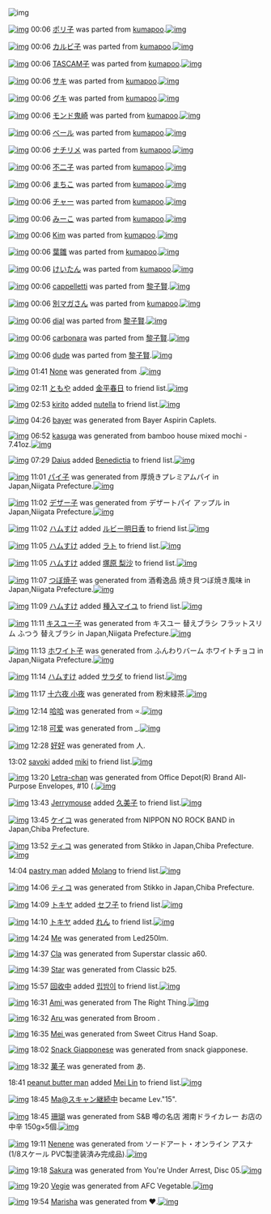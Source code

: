 ![img](http://gdrive-cdn.herokuapp.com/537b65a5bc09f0000721dda7/512px-barcode.png)

[![img](http://www.deviantsart.com/16rqlst.png)](http://www.barcodekanojo.com/kanojo/2388907/%E3%83%9D%E3%83%AA%E5%AD%90) 00:06 [ポリ子](http://www.barcodekanojo.com/kanojo/2388907/%E3%83%9D%E3%83%AA%E5%AD%90) was parted from [kumapoo](http://www.barcodekanojo.com/kanojo/2388907/%E3%83%9D%E3%83%AA%E5%AD%90).[![img](http://www.deviantsart.com/17otp1j.jpeg)](http://www.barcodekanojo.com/user/247737/kumapoo) 

[![img](http://www.deviantsart.com/3k8qor6.png)](http://www.barcodekanojo.com/kanojo/85523/%E3%82%AB%E3%83%AB%E3%83%93%E5%AD%90) 00:06 [カルビ子](http://www.barcodekanojo.com/kanojo/85523/%E3%82%AB%E3%83%AB%E3%83%93%E5%AD%90) was parted from [kumapoo](http://www.barcodekanojo.com/kanojo/85523/%E3%82%AB%E3%83%AB%E3%83%93%E5%AD%90).[![img](http://www.deviantsart.com/17otp1j.jpeg)](http://www.barcodekanojo.com/user/247737/kumapoo) 

[![img](http://www.deviantsart.com/12rga3j.png)](http://www.barcodekanojo.com/kanojo/2540153/TASCAM%E5%AD%90) 00:06 [TASCAM子](http://www.barcodekanojo.com/kanojo/2540153/TASCAM%E5%AD%90) was parted from [kumapoo](http://www.barcodekanojo.com/kanojo/2540153/TASCAM%E5%AD%90).[![img](http://www.deviantsart.com/17otp1j.jpeg)](http://www.barcodekanojo.com/user/247737/kumapoo) 

[![img](http://www.deviantsart.com/386vh87.png)](http://www.barcodekanojo.com/kanojo/2673190/%E3%82%B5%E3%82%AD) 00:06 [サキ](http://www.barcodekanojo.com/kanojo/2673190/%E3%82%B5%E3%82%AD) was parted from [kumapoo](http://www.barcodekanojo.com/kanojo/2673190/%E3%82%B5%E3%82%AD).[![img](http://www.deviantsart.com/17otp1j.jpeg)](http://www.barcodekanojo.com/user/247737/kumapoo) 

[![img](http://www.deviantsart.com/1mdr833.png)](http://www.barcodekanojo.com/kanojo/33638/%E3%82%B0%E3%82%AD) 00:06 [グキ](http://www.barcodekanojo.com/kanojo/33638/%E3%82%B0%E3%82%AD) was parted from [kumapoo](http://www.barcodekanojo.com/kanojo/33638/%E3%82%B0%E3%82%AD).[![img](http://www.deviantsart.com/17otp1j.jpeg)](http://www.barcodekanojo.com/user/247737/kumapoo) 

[![img](http://www.deviantsart.com/jnsimh.png)](http://www.barcodekanojo.com/kanojo/216196/%E3%83%A2%E3%83%B3%E3%83%89%E9%AC%BC%E5%B4%8E) 00:06 [モンド鬼崎](http://www.barcodekanojo.com/kanojo/216196/%E3%83%A2%E3%83%B3%E3%83%89%E9%AC%BC%E5%B4%8E) was parted from [kumapoo](http://www.barcodekanojo.com/kanojo/216196/%E3%83%A2%E3%83%B3%E3%83%89%E9%AC%BC%E5%B4%8E).[![img](http://www.deviantsart.com/17otp1j.jpeg)](http://www.barcodekanojo.com/user/247737/kumapoo) 

[![img](http://www.deviantsart.com/1iht09b.png)](http://www.barcodekanojo.com/kanojo/292218/%E3%83%99%E3%83%BC%E3%83%AB) 00:06 [ベール](http://www.barcodekanojo.com/kanojo/292218/%E3%83%99%E3%83%BC%E3%83%AB) was parted from [kumapoo](http://www.barcodekanojo.com/kanojo/292218/%E3%83%99%E3%83%BC%E3%83%AB).[![img](http://www.deviantsart.com/17otp1j.jpeg)](http://www.barcodekanojo.com/user/247737/kumapoo) 

[![img](http://www.deviantsart.com/1c9v907.png)](http://www.barcodekanojo.com/kanojo/788495/%E3%83%8A%E3%83%81%E3%83%AA%E3%83%A1) 00:06 [ナチリメ](http://www.barcodekanojo.com/kanojo/788495/%E3%83%8A%E3%83%81%E3%83%AA%E3%83%A1) was parted from [kumapoo](http://www.barcodekanojo.com/kanojo/788495/%E3%83%8A%E3%83%81%E3%83%AA%E3%83%A1).[![img](http://www.deviantsart.com/17otp1j.jpeg)](http://www.barcodekanojo.com/user/247737/kumapoo) 

[![img](http://www.deviantsart.com/3nr9t78.png)](http://www.barcodekanojo.com/kanojo/820303/%E4%B8%8D%E4%BA%8C%E5%AD%90) 00:06 [不二子](http://www.barcodekanojo.com/kanojo/820303/%E4%B8%8D%E4%BA%8C%E5%AD%90) was parted from [kumapoo](http://www.barcodekanojo.com/kanojo/820303/%E4%B8%8D%E4%BA%8C%E5%AD%90).[![img](http://www.deviantsart.com/17otp1j.jpeg)](http://www.barcodekanojo.com/user/247737/kumapoo) 

[![img](http://www.deviantsart.com/253sjrg.png)](http://www.barcodekanojo.com/kanojo/1361724/%E3%81%BE%E3%81%A1%E3%81%93) 00:06 [まちこ](http://www.barcodekanojo.com/kanojo/1361724/%E3%81%BE%E3%81%A1%E3%81%93) was parted from [kumapoo](http://www.barcodekanojo.com/kanojo/1361724/%E3%81%BE%E3%81%A1%E3%81%93).[![img](http://www.deviantsart.com/17otp1j.jpeg)](http://www.barcodekanojo.com/user/247737/kumapoo) 

[![img](http://www.deviantsart.com/eqhhpc.png)](http://www.barcodekanojo.com/kanojo/330772/%E3%83%81%E3%83%A3%E3%83%BC) 00:06 [チャー](http://www.barcodekanojo.com/kanojo/330772/%E3%83%81%E3%83%A3%E3%83%BC) was parted from [kumapoo](http://www.barcodekanojo.com/kanojo/330772/%E3%83%81%E3%83%A3%E3%83%BC).[![img](http://www.deviantsart.com/17otp1j.jpeg)](http://www.barcodekanojo.com/user/247737/kumapoo) 

[![img](http://www.deviantsart.com/2t2a7q6.png)](http://www.barcodekanojo.com/kanojo/273460/%E3%81%BF%E3%83%BC%E3%81%93) 00:06 [みーこ](http://www.barcodekanojo.com/kanojo/273460/%E3%81%BF%E3%83%BC%E3%81%93) was parted from [kumapoo](http://www.barcodekanojo.com/kanojo/273460/%E3%81%BF%E3%83%BC%E3%81%93).[![img](http://www.deviantsart.com/17otp1j.jpeg)](http://www.barcodekanojo.com/user/247737/kumapoo) 

[![img](http://www.deviantsart.com/ar45e.png)](http://www.barcodekanojo.com/kanojo/268109/Kim) 00:06 [Kim](http://www.barcodekanojo.com/kanojo/268109/Kim) was parted from [kumapoo](http://www.barcodekanojo.com/kanojo/268109/Kim).[![img](http://www.deviantsart.com/17otp1j.jpeg)](http://www.barcodekanojo.com/user/247737/kumapoo) 

[![img](http://www.deviantsart.com/274ifin.png)](http://www.barcodekanojo.com/kanojo/81153/%E8%91%89%E9%9B%9B) 00:06 [葉雛](http://www.barcodekanojo.com/kanojo/81153/%E8%91%89%E9%9B%9B) was parted from [kumapoo](http://www.barcodekanojo.com/kanojo/81153/%E8%91%89%E9%9B%9B).[![img](http://www.deviantsart.com/17otp1j.jpeg)](http://www.barcodekanojo.com/user/247737/kumapoo) 

[![img](http://www.deviantsart.com/98u8p.png)](http://www.barcodekanojo.com/kanojo/71710/%E3%81%91%E3%81%84%E3%81%9F%E3%82%93) 00:06 [けいたん](http://www.barcodekanojo.com/kanojo/71710/%E3%81%91%E3%81%84%E3%81%9F%E3%82%93) was parted from [kumapoo](http://www.barcodekanojo.com/kanojo/71710/%E3%81%91%E3%81%84%E3%81%9F%E3%82%93).[![img](http://www.deviantsart.com/17otp1j.jpeg)](http://www.barcodekanojo.com/user/247737/kumapoo) 

[![img](http://www.deviantsart.com/ph0vkg.png)](http://www.barcodekanojo.com/kanojo/3191568/cappelletti) 00:06 [cappelletti](http://www.barcodekanojo.com/kanojo/3191568/cappelletti) was parted from [黎子賢](http://www.barcodekanojo.com/kanojo/3191568/cappelletti).[![img](http://www.deviantsart.com/22p5puj.jpeg)](http://www.barcodekanojo.com/user/234377/%E9%BB%8E%E5%AD%90%E8%B3%A2) 

[![img](http://www.deviantsart.com/181epmq.png)](http://www.barcodekanojo.com/kanojo/2261632/%E5%88%A5%E3%83%9E%E3%82%AC%E3%81%95%E3%82%93) 00:06 [別マガさん](http://www.barcodekanojo.com/kanojo/2261632/%E5%88%A5%E3%83%9E%E3%82%AC%E3%81%95%E3%82%93) was parted from [kumapoo](http://www.barcodekanojo.com/kanojo/2261632/%E5%88%A5%E3%83%9E%E3%82%AC%E3%81%95%E3%82%93).[![img](http://www.deviantsart.com/17otp1j.jpeg)](http://www.barcodekanojo.com/user/247737/kumapoo) 

[![img](http://www.deviantsart.com/168qqek.png)](http://www.barcodekanojo.com/kanojo/3191565/dial) 00:06 [dial](http://www.barcodekanojo.com/kanojo/3191565/dial) was parted from [黎子賢](http://www.barcodekanojo.com/kanojo/3191565/dial).[![img](http://www.deviantsart.com/22p5puj.jpeg)](http://www.barcodekanojo.com/user/234377/%E9%BB%8E%E5%AD%90%E8%B3%A2) 

[![img](http://www.deviantsart.com/2pejvtq.png)](http://www.barcodekanojo.com/kanojo/3191567/carbonara) 00:06 [carbonara](http://www.barcodekanojo.com/kanojo/3191567/carbonara) was parted from [黎子賢](http://www.barcodekanojo.com/kanojo/3191567/carbonara).[![img](http://www.deviantsart.com/22p5puj.jpeg)](http://www.barcodekanojo.com/user/234377/%E9%BB%8E%E5%AD%90%E8%B3%A2) 

[![img](http://www.deviantsart.com/14rivbc.png)](http://www.barcodekanojo.com/kanojo/3191566/dude) 00:06 [dude](http://www.barcodekanojo.com/kanojo/3191566/dude) was parted from [黎子賢](http://www.barcodekanojo.com/kanojo/3191566/dude).[![img](http://www.deviantsart.com/22p5puj.jpeg)](http://www.barcodekanojo.com/user/234377/%E9%BB%8E%E5%AD%90%E8%B3%A2) 

[![img](http://www.deviantsart.com/15kcgbc.png)](http://www.barcodekanojo.com/kanojo/3192473/Iloveyoutoo) 01:41 [None](http://www.barcodekanojo.com/kanojo/3192473/Iloveyoutoo) was generated from .[![img](http://www.deviantsart.com/3398u5b.jpeg)](http://www.barcodekanojo.com/product_images/barcode/3548478/1326785000/50x50xCOOP,P20,PE9,P85,PB8,PE5,P8C,P96,PE9,P98,PB2,PE6,PAD,PA2,PE5,P89,PA4,PE7,P84,PA1,PE6,PB7,PBB,PE5,P8A,PA0,PE8,PB5,PA4,P20,PE3,P82,P84,PE3,P82,P84,PE8,PBE,P9B,PE5,P8F,PA3,P20720ml,PE6,P9E,P9C,PE5,PAE,P9F,PE9,P85,P92,PE8,PB5,PA4,PE3,P83,PAF,PE3,P82,PA4,PE3,P83,PB3.jpg,qw=88,ah=88.pagespeed.ic.AXoqeFwVca.jpg) 

[![img](http://www.deviantsart.com/3j6u0v5.jpeg)](http://www.barcodekanojo.com/user/484839/%E3%81%A8%E3%82%82%E3%82%84) 02:11 [ともや](http://www.barcodekanojo.com/user/484839/%E3%81%A8%E3%82%82%E3%82%84) added [金平春日](http://www.barcodekanojo.com/kanojo/1878752/%E9%87%91%E5%B9%B3%E6%98%A5%E6%97%A5) to friend list.[![img](http://www.deviantsart.com/2rqj3iu.png)](http://www.barcodekanojo.com/kanojo/1878752/%E9%87%91%E5%B9%B3%E6%98%A5%E6%97%A5) 

[![img](http://www.deviantsart.com/7u9j1u.jpeg)](http://www.barcodekanojo.com/user/480632/kirito) 02:53 [kirito](http://www.barcodekanojo.com/user/480632/kirito) added [nutella](http://www.barcodekanojo.com/kanojo/2286840/nutella) to friend list.[![img](http://www.deviantsart.com/b7qm7b.png)](http://www.barcodekanojo.com/kanojo/2286840/nutella) 

[![img](http://www.deviantsart.com/2b0pnvc.png)](http://www.barcodekanojo.com/kanojo/3192474/bayer) 04:26 [bayer](http://www.barcodekanojo.com/kanojo/3192474/bayer) was generated from Bayer Aspirin Caplets.

[![img](http://www.deviantsart.com/j6c2lk.png)](http://www.barcodekanojo.com/kanojo/3192475/kasuga) 06:52 [kasuga](http://www.barcodekanojo.com/kanojo/3192475/kasuga) was generated from bamboo house mixed mochi - 7.41oz.[![img](http://www.deviantsart.com/kgps1j.jpeg)](http://www.barcodekanojo.com/product_images/barcode/6017810/1423345923/50x50xbamboo,P20house,P20mixed,P20mochi,P20-,P207.41oz.jpg,qw=88,ah=88.pagespeed.ic.d6IXhUMRbx.jpg) 

[![img](http://www.deviantsart.com/3u5anci.jpeg)](http://www.barcodekanojo.com/user/450264/Daius) 07:29 [Daius](http://www.barcodekanojo.com/user/450264/Daius) added [Benedictia](http://www.barcodekanojo.com/kanojo/2741659/Benedictia) to friend list.[![img](http://www.deviantsart.com/26cdbd3.png)](http://www.barcodekanojo.com/kanojo/2741659/Benedictia) 

[![img](http://www.deviantsart.com/332o25f.png)](http://www.barcodekanojo.com/kanojo/3192476/%E3%83%91%E3%82%A4%E5%AD%90) 11:01 [パイ子](http://www.barcodekanojo.com/kanojo/3192476/%E3%83%91%E3%82%A4%E5%AD%90) was generated from 厚焼きプレミアムパイ in Japan,Niigata Prefecture.[![img](http://www.deviantsart.com/1srq0es.jpeg)](http://www.barcodekanojo.com/product_images/barcode/6017812/1423360811/%E5%8E%9A%E7%84%BC%E3%81%8D%E3%83%97%E3%83%AC%E3%83%9F%E3%82%A2%E3%83%A0%E3%83%91%E3%82%A4.jpg) 

[![img](http://www.deviantsart.com/2o7hotl.png)](http://www.barcodekanojo.com/kanojo/3192477/%E3%83%87%E3%82%B6%E3%83%BC%E5%AD%90) 11:02 [デザー子](http://www.barcodekanojo.com/kanojo/3192477/%E3%83%87%E3%82%B6%E3%83%BC%E5%AD%90) was generated from デザートパイ アップル in Japan,Niigata Prefecture.[![img](http://www.deviantsart.com/ro28lf.jpeg)](http://www.barcodekanojo.com/product_images/barcode/6017813/1423360903/%E3%83%87%E3%82%B6%E3%83%BC%E3%83%88%E3%83%91%E3%82%A4%20%E3%82%A2%E3%83%83%E3%83%97%E3%83%AB.jpg) 

[![img](http://www.deviantsart.com/3ueb4vl.jpeg)](http://www.barcodekanojo.com/user/31615/%E3%83%8F%E3%83%A0%E3%81%99%E3%81%91) 11:02 [ハムすけ](http://www.barcodekanojo.com/user/31615/%E3%83%8F%E3%83%A0%E3%81%99%E3%81%91) added [ルビー明日香](http://www.barcodekanojo.com/kanojo/3012602/%E3%83%AB%E3%83%93%E3%83%BC%E6%98%8E%E6%97%A5%E9%A6%99) to friend list.[![img](http://www.deviantsart.com/pauo9s.png)](http://www.barcodekanojo.com/kanojo/3012602/%E3%83%AB%E3%83%93%E3%83%BC%E6%98%8E%E6%97%A5%E9%A6%99) 

[![img](http://www.deviantsart.com/3ueb4vl.jpeg)](http://www.barcodekanojo.com/user/31615/%E3%83%8F%E3%83%A0%E3%81%99%E3%81%91) 11:05 [ハムすけ](http://www.barcodekanojo.com/user/31615/%E3%83%8F%E3%83%A0%E3%81%99%E3%81%91) added [ラト](http://www.barcodekanojo.com/kanojo/2768626/%E3%83%A9%E3%83%88) to friend list.[![img](http://www.deviantsart.com/29je8js.png)](http://www.barcodekanojo.com/kanojo/2768626/%E3%83%A9%E3%83%88) 

[![img](http://www.deviantsart.com/3ueb4vl.jpeg)](http://www.barcodekanojo.com/user/31615/%E3%83%8F%E3%83%A0%E3%81%99%E3%81%91) 11:05 [ハムすけ](http://www.barcodekanojo.com/user/31615/%E3%83%8F%E3%83%A0%E3%81%99%E3%81%91) added [塚原 梨沙](http://www.barcodekanojo.com/kanojo/3192428/%E5%A1%9A%E5%8E%9F%20%E6%A2%A8%E6%B2%99) to friend list.[![img](http://www.deviantsart.com/1j843cv.png)](http://www.barcodekanojo.com/kanojo/3192428/%E5%A1%9A%E5%8E%9F%20%E6%A2%A8%E6%B2%99) 

[![img](http://www.deviantsart.com/1grcrbf.png)](http://www.barcodekanojo.com/kanojo/3192478/%E3%81%A4%E3%81%BC%E7%84%BC%E5%AD%90) 11:07 [つぼ焼子](http://www.barcodekanojo.com/kanojo/3192478/%E3%81%A4%E3%81%BC%E7%84%BC%E5%AD%90) was generated from 酒肴逸品 焼き貝つぼ焼き風味 in Japan,Niigata Prefecture.[![img](http://www.deviantsart.com/1jlru8i.jpeg)](http://www.barcodekanojo.com/product_images/barcode/6017817/1423361192/%E9%85%92%E8%82%B4%E9%80%B8%E5%93%81%20%E7%84%BC%E3%81%8D%E8%B2%9D%E3%81%A4%E3%81%BC%E7%84%BC%E3%81%8D%E9%A2%A8%E5%91%B3.jpg) 

[![img](http://www.deviantsart.com/3ueb4vl.jpeg)](http://www.barcodekanojo.com/user/31615/%E3%83%8F%E3%83%A0%E3%81%99%E3%81%91) 11:09 [ハムすけ](http://www.barcodekanojo.com/user/31615/%E3%83%8F%E3%83%A0%E3%81%99%E3%81%91) added [種入マイユ](http://www.barcodekanojo.com/kanojo/10826/%E7%A8%AE%E5%85%A5%E3%83%9E%E3%82%A4%E3%83%A6) to friend list.[![img](http://www.deviantsart.com/2ovht02.png)](http://www.barcodekanojo.com/kanojo/10826/%E7%A8%AE%E5%85%A5%E3%83%9E%E3%82%A4%E3%83%A6) 

[![img](http://www.deviantsart.com/1ofv0cp.png)](http://www.barcodekanojo.com/kanojo/3192479/%E3%82%AD%E3%82%B9%E3%83%A6%E3%83%BC%E5%AD%90) 11:11 [キスユー子](http://www.barcodekanojo.com/kanojo/3192479/%E3%82%AD%E3%82%B9%E3%83%A6%E3%83%BC%E5%AD%90) was generated from キスユー 替えブラシ フラットスリム ふつう 替えブラシ in Japan,Niigata Prefecture.[![img](http://www.deviantsart.com/1qpsu0c.jpeg)](http://www.barcodekanojo.com/product_images/barcode/6017819/1423361462/%E3%82%AD%E3%82%B9%E3%83%A6%E3%83%BC%20%E6%9B%BF%E3%81%88%E3%83%96%E3%83%A9%E3%82%B7%20%E3%83%95%E3%83%A9%E3%83%83%E3%83%88%E3%82%B9%E3%83%AA%E3%83%A0%20%E3%81%B5%E3%81%A4%E3%81%86%20%E6%9B%BF%E3%81%88%E3%83%96%E3%83%A9%E3%82%B7.jpg) 

[![img](http://www.deviantsart.com/15psk90.png)](http://www.barcodekanojo.com/kanojo/3192480/%E3%83%9B%E3%83%AF%E3%82%A4%E3%83%88%E5%AD%90) 11:13 [ホワイト子](http://www.barcodekanojo.com/kanojo/3192480/%E3%83%9B%E3%83%AF%E3%82%A4%E3%83%88%E5%AD%90) was generated from ふんわりバーム ホワイトチョコ in Japan,Niigata Prefecture.[![img](http://www.deviantsart.com/1hf2qoc.jpeg)](http://www.barcodekanojo.com/product_images/barcode/6017820/1423361525/%E3%81%B5%E3%82%93%E3%82%8F%E3%82%8A%E3%83%90%E3%83%BC%E3%83%A0%20%E3%83%9B%E3%83%AF%E3%82%A4%E3%83%88%E3%83%81%E3%83%A7%E3%82%B3.jpg) 

[![img](http://www.deviantsart.com/3ueb4vl.jpeg)](http://www.barcodekanojo.com/user/31615/%E3%83%8F%E3%83%A0%E3%81%99%E3%81%91) 11:14 [ハムすけ](http://www.barcodekanojo.com/user/31615/%E3%83%8F%E3%83%A0%E3%81%99%E3%81%91) added [サラダ](http://www.barcodekanojo.com/kanojo/6959/%E3%82%B5%E3%83%A9%E3%83%80) to friend list.[![img](http://www.deviantsart.com/1q5q9it.png)](http://www.barcodekanojo.com/kanojo/6959/%E3%82%B5%E3%83%A9%E3%83%80) 

[![img](http://www.deviantsart.com/24firg0.png)](http://www.barcodekanojo.com/kanojo/3192481/%E5%8D%81%E5%85%AD%E5%A4%9C%20%E5%B0%8F%E5%A4%9C) 11:17 [十六夜 小夜](http://www.barcodekanojo.com/kanojo/3192481/%E5%8D%81%E5%85%AD%E5%A4%9C%20%E5%B0%8F%E5%A4%9C) was generated from 粉末緑茶.[![img](http://www.deviantsart.com/2epddq5.jpeg)](http://www.barcodekanojo.com/product_images/barcode/6017822/1423361788/%E7%B2%89%E6%9C%AB%E7%B7%91%E8%8C%B6.jpg) 

[![img](http://www.deviantsart.com/16n9ms.png)](http://www.barcodekanojo.com/kanojo/3192482/%E5%93%88%E5%93%88) 12:14 [哈哈](http://www.barcodekanojo.com/kanojo/3192482/%E5%93%88%E5%93%88) was generated from ∝.[![img](http://www.deviantsart.com/s9d7ej.jpeg)](http://www.barcodekanojo.com/product_images/barcode/6017823/1423365209/50x50x,PE2,P88,P9D.jpg,qw=88,ah=88.pagespeed.ic.gcmWXfYONZ.jpg) 

[![img](http://www.deviantsart.com/2jde3ms.png)](http://www.barcodekanojo.com/kanojo/3192483/%E5%8F%AF%E7%88%B1) 12:18 [可爱](http://www.barcodekanojo.com/kanojo/3192483/%E5%8F%AF%E7%88%B1) was generated from _.[![img](http://www.deviantsart.com/om5m9f.jpeg)](http://www.barcodekanojo.com/product_images/barcode/6017824/1423365451/50x50x_.jpg,qw=88,ah=88.pagespeed.ic.9Q8K7Kd6fe.jpg) 

[![img](http://www.deviantsart.com/1nn5qr5.png)](http://www.barcodekanojo.com/kanojo/3192484/%E5%A5%BD%E5%A5%BD) 12:28 [好好](http://www.barcodekanojo.com/kanojo/3192484/%E5%A5%BD%E5%A5%BD) was generated from 人.

13:02 [savoki](http://www.barcodekanojo.com/user/500079/savoki) added [miki](http://www.barcodekanojo.com/kanojo/2844902/miki) to friend list.[![img](http://www.deviantsart.com/1lqq0b0.png)](http://www.barcodekanojo.com/kanojo/2844902/miki) 

[![img](http://www.deviantsart.com/40598f.png)](http://www.barcodekanojo.com/kanojo/3192485/Letra-chan) 13:20 [Letra-chan](http://www.barcodekanojo.com/kanojo/3192485/Letra-chan) was generated from Office Depot(R) Brand All-Purpose Envelopes, #10 (.[![img](http://www.deviantsart.com/3djh7ak.jpeg)](http://www.barcodekanojo.com/product_images/barcode/6017827/1423369241/Office%20Depot%28R%29%20Brand%20All-Purpose%20Envelopes%2C%20%2310%20%28.jpg) 

[![img](http://www.deviantsart.com/3v33gp3.jpeg)](http://www.barcodekanojo.com/user/245002/Jerrymouse) 13:43 [Jerrymouse](http://www.barcodekanojo.com/user/245002/Jerrymouse) added [久美子](http://www.barcodekanojo.com/kanojo/1585484/%E4%B9%85%E7%BE%8E%E5%AD%90) to friend list.[![img](http://www.deviantsart.com/3tuadd3.png)](http://www.barcodekanojo.com/kanojo/1585484/%E4%B9%85%E7%BE%8E%E5%AD%90) 

[![img](http://www.deviantsart.com/2m8vgp4.png)](http://www.barcodekanojo.com/kanojo/3192486/%E3%82%B1%E3%82%A4%E3%82%B3) 13:45 [ケイコ](http://www.barcodekanojo.com/kanojo/3192486/%E3%82%B1%E3%82%A4%E3%82%B3) was generated from NIPPON NO ROCK BAND in Japan,Chiba Prefecture.

[![img](http://www.deviantsart.com/3ekmvr6.png)](http://www.barcodekanojo.com/kanojo/3192487/%E3%83%86%E3%82%A3%E3%82%B3) 13:52 [ティコ](http://www.barcodekanojo.com/kanojo/3192487/%E3%83%86%E3%82%A3%E3%82%B3) was generated from Stikko in Japan,Chiba Prefecture.[![img](http://www.deviantsart.com/3brrj8o.jpeg)](http://www.barcodekanojo.com/product_images/barcode/1829595/1298205152/50x50x,PE3,P82,PB9,PE3,P83,P86,PE3,P82,PA3,PE3,P83,P83,PE3,P82,PAF,PE3,P83,P81,PE3,P83,PA7,PE3,P82,PB3.jpg,qw=88,ah=88.pagespeed.ic.d1s_Rp8Hc8.jpg) 

14:04 [pastry man](http://www.barcodekanojo.com/user/500061/pastry%20man) added [Molang](http://www.barcodekanojo.com/kanojo/2316783/Molang) to friend list.[![img](http://www.deviantsart.com/2p2mlc4.png)](http://www.barcodekanojo.com/kanojo/2316783/Molang) 

[![img](http://www.deviantsart.com/2gncq1.png)](http://www.barcodekanojo.com/kanojo/3192488/%E3%83%86%E3%82%A3%E3%82%B3) 14:06 [ティコ](http://www.barcodekanojo.com/kanojo/3192488/%E3%83%86%E3%82%A3%E3%82%B3) was generated from Stikko in Japan,Chiba Prefecture.

[![img](http://www.deviantsart.com/16u405g.jpeg)](http://www.barcodekanojo.com/user/451969/%E3%83%88%E3%82%AD%E3%83%A4) 14:09 [トキヤ](http://www.barcodekanojo.com/user/451969/%E3%83%88%E3%82%AD%E3%83%A4) added [セフ子](http://www.barcodekanojo.com/kanojo/2627642/%E3%82%BB%E3%83%95%E5%AD%90) to friend list.[![img](http://www.deviantsart.com/2hdgrsf.png)](http://www.barcodekanojo.com/kanojo/2627642/%E3%82%BB%E3%83%95%E5%AD%90) 

[![img](http://www.deviantsart.com/16u405g.jpeg)](http://www.barcodekanojo.com/user/451969/%E3%83%88%E3%82%AD%E3%83%A4) 14:10 [トキヤ](http://www.barcodekanojo.com/user/451969/%E3%83%88%E3%82%AD%E3%83%A4) added [れん](http://www.barcodekanojo.com/kanojo/2740465/%E3%82%8C%E3%82%93) to friend list.[![img](http://www.deviantsart.com/3bgapnd.png)](http://www.barcodekanojo.com/kanojo/2740465/%E3%82%8C%E3%82%93) 

[![img](http://www.deviantsart.com/qqaa9i.png)](http://www.barcodekanojo.com/kanojo/3192489/Me) 14:24 [Me](http://www.barcodekanojo.com/kanojo/3192489/Me) was generated from Led250lm.

[![img](http://www.deviantsart.com/c354a2.png)](http://www.barcodekanojo.com/kanojo/3192490/Cla) 14:37 [Cla](http://www.barcodekanojo.com/kanojo/3192490/Cla) was generated from Superstar classic a60.

[![img](http://www.deviantsart.com/140eo9b.png)](http://www.barcodekanojo.com/kanojo/3192491/Star) 14:39 [Star](http://www.barcodekanojo.com/kanojo/3192491/Star) was generated from Classic b25.

[![img](http://www.deviantsart.com/198g94p.jpeg)](http://www.barcodekanojo.com/user/452921/%E5%9B%9E%E6%94%B6%E4%B8%AD) 15:57 [回收中](http://www.barcodekanojo.com/user/452921/%E5%9B%9E%E6%94%B6%E4%B8%AD) added [립밤이](http://www.barcodekanojo.com/kanojo/2751054/%EB%A6%BD%EB%B0%A4%EC%9D%B4) to friend list.[![img](http://www.deviantsart.com/3dpv6s0.png)](http://www.barcodekanojo.com/kanojo/2751054/%EB%A6%BD%EB%B0%A4%EC%9D%B4) 

[![img](http://www.deviantsart.com/bjqchv.png)](http://www.barcodekanojo.com/kanojo/3192492/Ami%20) 16:31 [Ami ](http://www.barcodekanojo.com/kanojo/3192492/Ami%20) was generated from The Right Thing.[![img](http://www.deviantsart.com/3lvu2lu.jpeg)](http://www.barcodekanojo.com/product_images/barcode/6017839/1423380650/The%20Right%20Thing.jpg) 

[![img](http://www.deviantsart.com/3bqcrdm.png)](http://www.barcodekanojo.com/kanojo/3192493/Aru%20) 16:32 [Aru ](http://www.barcodekanojo.com/kanojo/3192493/Aru%20) was generated from Broom .

[![img](http://www.deviantsart.com/3agvrq2.png)](http://www.barcodekanojo.com/kanojo/3192494/Mei%20) 16:35 [Mei ](http://www.barcodekanojo.com/kanojo/3192494/Mei%20) was generated from Sweet Citrus Hand Soap.

[![img](http://www.deviantsart.com/190m7np.png)](http://www.barcodekanojo.com/kanojo/3192495/Snack%20Giapponese) 18:02 [Snack Giapponese](http://www.barcodekanojo.com/kanojo/3192495/Snack%20Giapponese) was generated from snack giapponese.

[![img](http://www.deviantsart.com/37t32jj.png)](http://www.barcodekanojo.com/kanojo/3192496/%E8%8F%93%E5%AD%90) 18:32 [菓子](http://www.barcodekanojo.com/kanojo/3192496/%E8%8F%93%E5%AD%90) was generated from あ.

18:41 [peanut butter man](http://www.barcodekanojo.com/user/500088/peanut%20butter%20man) added [Mei Lin](http://www.barcodekanojo.com/kanojo/1223143/Mei%20Lin) to friend list.[![img](http://www.deviantsart.com/2uhevea.png)](http://www.barcodekanojo.com/kanojo/1223143/Mei%20Lin) 

[![img](http://www.deviantsart.com/3iat2cm.jpeg)](http://www.barcodekanojo.com/user/480892/Ma%40%E3%82%B9%E3%82%AD%E3%83%A3%E3%83%B3%E7%B6%99%E7%B6%9A%E4%B8%AD) 18:45 [Ma@スキャン継続中](http://www.barcodekanojo.com/user/480892/Ma%40%E3%82%B9%E3%82%AD%E3%83%A3%E3%83%B3%E7%B6%99%E7%B6%9A%E4%B8%AD) became Lev."15".

[![img](http://www.deviantsart.com/viqhki.png)](http://www.barcodekanojo.com/kanojo/3192497/%E7%8F%8A%E7%91%9A) 18:45 [珊瑚](http://www.barcodekanojo.com/kanojo/3192497/%E7%8F%8A%E7%91%9A) was generated from S&amp;B 噂の名店 湘南ドライカレー お店の中辛 150g×5個.[![img](http://www.deviantsart.com/3at06cj.jpeg)](http://www.barcodekanojo.com/product_images/barcode/6017845/1423388697/50x50xS,P26B,P20,PE5,P99,P82,PE3,P81,PAE,PE5,P90,P8D,PE5,PBA,P97,P20,PE6,PB9,P98,PE5,P8D,P97,PE3,P83,P89,PE3,P83,PA9,PE3,P82,PA4,PE3,P82,PAB,PE3,P83,PAC,PE3,P83,PBC,P20,PE3,P81,P8A,PE5,PBA,P97,PE3,P81,PAE,PE4,PB8,PAD,PE8,PBE,P9B,P20150g,PC3,P975,PE5,P80,P8B.jpg,qw=88,ah=88.pagespeed.ic.YTY0xHJiAt.jpg) 

[![img](http://www.deviantsart.com/pus489.png)](http://www.barcodekanojo.com/kanojo/3192498/Nenene) 19:11 [Nenene](http://www.barcodekanojo.com/kanojo/3192498/Nenene) was generated from ソードアート・オンライン アスナ (1/8スケール PVC製塗装済み完成品).[![img](http://www.deviantsart.com/20v21vf.jpeg)](http://www.barcodekanojo.com/product_images/barcode/6017846/1423390318/%E3%82%BD%E3%83%BC%E3%83%89%E3%82%A2%E3%83%BC%E3%83%88%E3%83%BB%E3%82%AA%E3%83%B3%E3%83%A9%E3%82%A4%E3%83%B3%20%E3%82%A2%E3%82%B9%E3%83%8A%20%281%2F8%E3%82%B9%E3%82%B1%E3%83%BC%E3%83%AB%20PVC%E8%A3%BD%E5%A1%97%E8%A3%85%E6%B8%88%E3%81%BF%E5%AE%8C%E6%88%90%E5%93%81%29.jpg) 

[![img](http://www.deviantsart.com/277d1rr.png)](http://www.barcodekanojo.com/kanojo/3192499/Sakura) 19:18 [Sakura](http://www.barcodekanojo.com/kanojo/3192499/Sakura) was generated from You're Under Arrest, Disc 05.[![img](http://www.deviantsart.com/3b96vi6.jpeg)](http://www.barcodekanojo.com/product_images/barcode/6017847/1423390667/You%27re%20Under%20Arrest%2C%20Disc%2005.jpg) 

[![img](http://www.deviantsart.com/3e5ig3.png)](http://www.barcodekanojo.com/kanojo/3192500/Vegie) 19:20 [Vegie](http://www.barcodekanojo.com/kanojo/3192500/Vegie) was generated from AFC Vegetable.[![img](http://www.deviantsart.com/ep4lq.jpeg)](http://www.barcodekanojo.com/product_images/barcode/6017848/1423390756/AFC%20Vegetable.jpg) 

[![img](http://www.deviantsart.com/2l3nrns.png)](http://www.barcodekanojo.com/kanojo/3192501/Marisha) 19:54 [Marisha](http://www.barcodekanojo.com/kanojo/3192501/Marisha) was generated from ❤️.[![img](http://www.deviantsart.com/390ll1m.jpeg)](http://www.barcodekanojo.com/product_images/barcode/2218557/1308917661/%E3%83%AF%E3%83%83%E3%83%95%E3%83%AB.jpg) 

